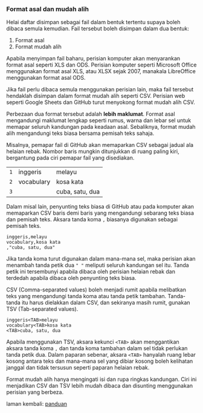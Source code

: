 ---
---

### Format asal dan mudah alih

Helai daftar disimpan sebagai fail dalam bentuk tertentu
supaya boleh dibaca semula kemudian. Fail tersebut boleh
disimpan dalam dua bentuk:

1. Format asal
2. Format mudah alih

Apabila menyimpan fail baharu, perisian komputer akan
menyarankan format asal seperti XLS dan ODS. Perisian
komputer seperti Microsoft Office menggunakan format asal
XLS, atau XLSX sejak 2007, manakala LibreOffice menggunakan
format asal ODS.

Jika fail perlu dibaca semula menggunakan perisian lain,
maka fail tersebut hendaklah disimpan dalam format mudah
alih seperti CSV. Perisian web seperti Google Sheets dan
GitHub turut menyokong format mudah alih CSV.

Perbezaan dua format tersebut adalah **lebih maklumat**.
Format asal mengandungi maklumat lengkap seperti rumus,
warna dan lebar sel untuk memapar seluruh kandungan pada
keadaan asal. Sebaliknya, format mudah alih mengandungi
teks biasa bersama pemisah teks sahaja.

Misalnya, pemapar fail di GitHub akan memaparkan CSV
sebagai jadual ala helaian rebak. Nombor baris mungkin
ditunjukkan di ruang paling kiri, bergantung pada ciri
pemapar fail yang disediakan.

|     |            |                 |
|:---:| ---------- | --------------- |
| `1` | inggeris   | melayu          |
| `2` | vocabulary | kosa kata       |
| `3` |            | cuba, satu, dua |

Dalam misal lain, penyunting teks biasa di GitHub atau
pada komputer akan memaparkan CSV baris demi baris yang
mengandungi sebarang teks biasa dan pemisah teks. Aksara
tanda koma `,` biasanya digunakan sebagai pemisah teks.

    inggeris,melayu
    vocabulary,kosa kata
    ,"cuba, satu, dua"

Jika tanda koma turut digunakan dalam mana-mana sel, maka
perisian akan menambah tanda petik dua `" "` meliputi
seluruh kandungan sel itu. Tanda petik ini tersembunyi
apabila dibaca oleh perisian helaian rebak dan terdedah
apabila dibaca oleh penyunting teks biasa.

CSV (Comma-separated values) boleh menjadi rumit apabila
melibatkan teks yang mengandungi tanda koma atau tanda petik
tambahan. Tanda-tanda itu harus dielakkan dalam CSV, dan
sekiranya masih rumit, gunakan TSV (Tab-separated values).

    inggeris<TAB>melayu
    vocabulary<TAB>kosa kata
    <TAB>cuba, satu, dua

Apabila menggunakan TSV, aksara kekunci `<TAB>` akan
menggantikan aksara tanda koma `,` dan tanda koma tambahan
dalam sel tidak perlukan tanda petik dua. Dalam paparan
sebenar, aksara `<TAB>` hanyalah ruang lebar kosong antara
teks dan mana-mana sel yang dibiar kosong boleh kelihatan
janggal dan tidak tersusun seperti paparan helaian rebak.

Format mudah alih hanya mengingati isi dan rupa ringkas
kandungan. Ciri ini menjadikan CSV dan TSV lebih mudah
dibaca dan disunting menggunakan perisian yang berbeza.

laman kembali: [panduan][0]

  [0]: ../index.md
